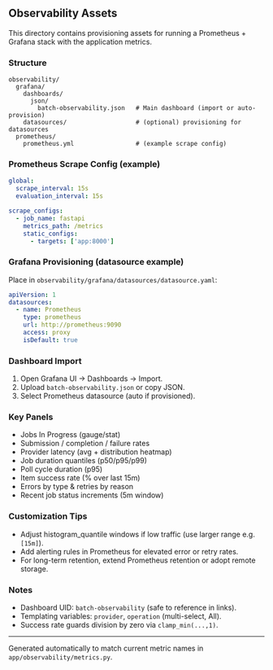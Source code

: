 ## Observability Assets

This directory contains provisioning assets for running a Prometheus + Grafana stack with the application metrics.

### Structure

```
observability/
  grafana/
    dashboards/
      json/
        batch-observability.json   # Main dashboard (import or auto-provision)
    datasources/                   # (optional) provisioning for datasources
  prometheus/
    prometheus.yml                 # (example scrape config)
```

### Prometheus Scrape Config (example)

```yaml
global:
  scrape_interval: 15s
  evaluation_interval: 15s

scrape_configs:
  - job_name: fastapi
    metrics_path: /metrics
    static_configs:
      - targets: ['app:8000']
```

### Grafana Provisioning (datasource example)

Place in `observability/grafana/datasources/datasource.yaml`:

```yaml
apiVersion: 1
datasources:
  - name: Prometheus
    type: prometheus
    url: http://prometheus:9090
    access: proxy
    isDefault: true
```

### Dashboard Import

1. Open Grafana UI → Dashboards → Import.
2. Upload `batch-observability.json` or copy JSON.
3. Select Prometheus datasource (auto if provisioned).

### Key Panels

- Jobs In Progress (gauge/stat)
- Submission / completion / failure rates
- Provider latency (avg + distribution heatmap)
- Job duration quantiles (p50/p95/p99)
- Poll cycle duration (p95)
- Item success rate (% over last 15m)
- Errors by type & retries by reason
- Recent job status increments (5m window)

### Customization Tips

- Adjust histogram_quantile windows if low traffic (use larger range e.g. `[15m]`).
- Add alerting rules in Prometheus for elevated error or retry rates.
- For long-term retention, extend Prometheus retention or adopt remote storage.

### Notes

- Dashboard UID: `batch-observability` (safe to reference in links).
- Templating variables: `provider`, `operation` (multi-select, All).
- Success rate guards division by zero via `clamp_min(...,1)`.

---

Generated automatically to match current metric names in `app/observability/metrics.py`.
